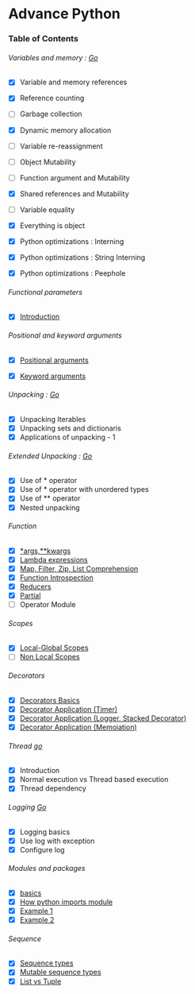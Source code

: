 # Advance Python

### Table of Contents

###### Variables and memory : [Go](https://github.com/amit9838/Python-Advance/blob/master/Variables_Memory/variables_memory.ipynb)

- [x] Variable and memory references
- [x] Reference counting
- [ ] Garbage collection
- [x] Dynamic memory allocation
- [ ] Variable re-reassignment
- [ ] Object Mutability
- [ ] Function argument and Mutability
- [x] Shared references and Mutability
- [ ] Variable equality
- [x] Everything is object
- [x] Python optimizations : Interning
- [x] Python optimizations : String Interning
- [x] Python optimizations : Peephole



###### Functional parameters

- [x] [Introduction](https://github.com/amit9838/Python-Advance/blob/master/Functions/functional_parameters.ipynb)

###### Positional and keyword arguments
- [x] [Positional arguments](https://github.com/amit9838/Python-Advance/blob/master/Functions/args.ipynb)
- [x] [Keyword arguments](https://github.com/amit9838/Python-Advance/blob/master/Functions/kwargs.ipynb)


###### Unpacking : [Go](https://github.com/amit9838/Python-Advance/blob/master/Functions/functional_parameters.ipynb)
- [x] Unpacking Iterables
- [x] Unpacking sets and dictionaris
- [x] Applications of unpacking - 1

###### Extended Unpacking : [Go](https://github.com/amit9838/Python-Advance/blob/master/Functions/functional_parameters.ipynb)
- [x] Use of  * operator
- [x] Use of  * operator with unordered types
- [x] Use of  ** operator
- [x] Nested unpacking

###### Function
- [x] [*args,**kwargs](https://github.com/amit9838/Python-Advance/blob/master/Functions/functional_parameters.ipynb)
- [x] [Lambda expressions](https://github.com/amit9838/Python-Advance/blob/master/Functions/lambda_functions.ipynb)
- [x] [Map, Filter, Zip, List Comprehension](https://github.com/amit9838/Python-Advance/blob/master/Functions/map_filter_zip_list-comprehension.ipynb)
- [x] [Function Introspection](https://github.com/amit9838/Python-Advance/blob/master/Functions/function_introspection.ipynb)
- [x] [Reducers](https://github.com/amit9838/Python-Advance/blob/master/Functions/reduce.ipynb)
- [x] [Partial](https://github.com/amit9838/Python-Advance/blob/master/Functions/partials.ipynb)
- [ ] Operator Module

###### Scopes
- [x] [Local-Global Scopes](https://github.com/amit9838/Python-Advance/blob/master/Scopes/local-global_scope.ipynb)
- [ ] [Non Local Scopes](https://github.com/amit9838/Python-Advance/blob/master/Scopes/non-local%20scopes.ipynb)

###### Decorators
- [x] [Decorators Basics](https://github.com/amit9838/Python-Advance/blob/master/Decorators/decorators_p1.ipynb)
- [x] [Decorator Application (Timer)](https://github.com/amit9838/Python-Advance/blob/master/Decorators/applications-timer.ipynb)
- [x] [Decorator Application (Logger, Stacked Decorator)](https://github.com/amit9838/Python-Advance/blob/master/Decorators/applications-logger-stacked_decorator.ipynb)
- [x] [Decorator Application (Memoiation)](https://github.com/amit9838/Python-Advance/blob/master/Decorators/applications-memoiation.ipynb)

###### Thread [go](https://github.com/amit9838/Python-Advance/tree/master/Thread)
- [x] Introduction
- [x] Normal execution vs Thread based execution
- [x] Thread dependency

###### Logging [Go](https://github.com/amit9838/Python-Advance/tree/master/Logging)
- [x] Logging basics
- [x] Use log with exception
- [x] Configure log

###### Modules and packages
- [x] [basics](https://github.com/amit9838/Python-Advance/blob/master/Modules-Packages/basics.ipynb)
- [x] [How python imports module](https://github.com/amit9838/Python-Advance/blob/master/Modules-Packages/how_python_imports.ipynb)
- [x] [Example 1](https://github.com/amit9838/Python-Advance/tree/master/Modules-Packages/Example1)
- [x] [Example 2](https://github.com/amit9838/Python-Advance/tree/master/Modules-Packages/Example2)

###### Sequence
- [x] [Sequence types](https://github.com/amit9838/Python-Advance/blob/master/Sequence/Sequence_types.ipynb)
- [x] [Mutable sequence types](https://github.com/amit9838/Python-Advance/blob/master/Sequence/mutable_sequence_type.ipynb)
- [x] [List vs Tuple](https://github.com/amit9838/Python-Advance/blob/master/Sequence/list_vs_tuple.ipynb)